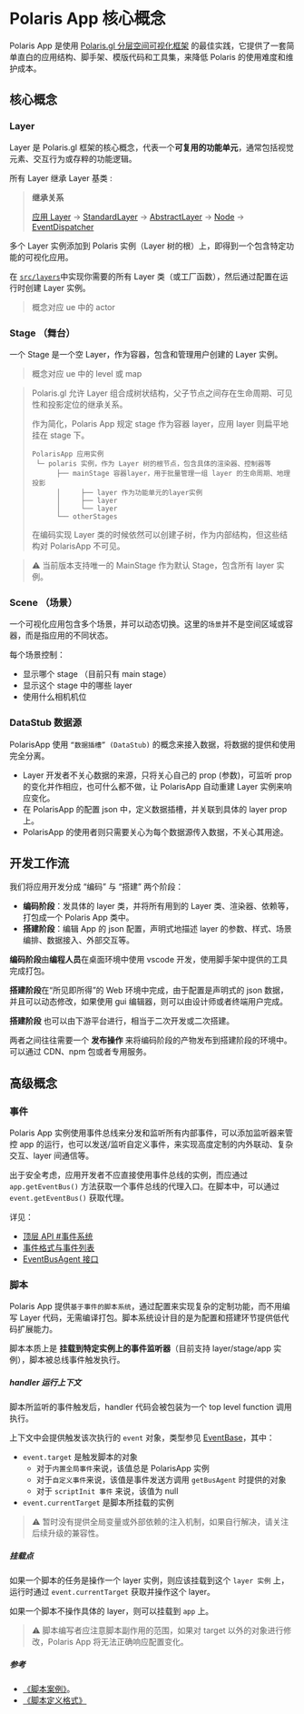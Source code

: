 # Polaris App 核心概念

Polaris App 是使用 [Polaris.gl 分层空间可视化框架](https://github.com/alibaba/spatial-data-vis-framework) 的最佳实践，它提供了一套简单直白的应用结构、脚手架、模版代码和工具集，来降低 Polaris 的使用难度和维护成本。

## 核心概念

### Layer

Layer 是 Polaris.gl 框架的核心概念，代表一个**可复用的功能单元**，通常包括视觉元素、交互行为或存粹的功能逻辑。

所有 Layer 继承 Layer 基类 :

> **继承关系**
>
> [应用 Layer](../src/layers/) -> [StandardLayer](https://github.com/alibaba/spatial-data-vis-framework/blob/dev/packages/core/gsi/src/layer/StandardLayer.ts) -> [AbstractLayer](https://github.com/alibaba/spatial-data-vis-framework/blob/dev/packages/core/base/src/Layer.ts) -> [Node](https://github.com/alibaba/spatial-data-vis-framework/blob/dev/packages/core/base/src/Node.ts) -> [EventDispatcher](https://github.com/alibaba/spatial-data-vis-framework/blob/dev/packages/core/base/src/EventDispatcher.ts)

多个 Layer 实例添加到 Polaris 实例（Layer 树的根）上，即得到一个包含特定功能的可视化应用。

在 [`src/layers`](../src/layers/)中实现你需要的所有 Layer 类（或工厂函数），然后通过配置在运行时创建 Layer 实例。

> 概念对应 ue 中的 actor

### Stage （舞台）

一个 Stage 是一个空 Layer，作为容器，包含和管理用户创建的 Layer 实例。

> 概念对应 ue 中的 level 或 map

> Polaris.gl 允许 Layer 组合成树状结构，父子节点之间存在生命周期、可见性和投影定位的继承关系。
>
> 作为简化，Polaris App 规定 stage 作为容器 layer，应用 layer 则扁平地挂在 stage 下。
>
> ```
> PolarisApp 应用实例
>  └─ polaris 实例，作为 Layer 树的根节点，包含具体的渲染器、控制器等
>       ├── mainStage 容器layer，用于批量管理一组 layer 的生命周期、地理投影
>       │     ├── layer 作为功能单元的layer实例
>       │     ├── layer
>       │     └── layer
>       └── otherStages
> ```
>
> 在编码实现 Layer 类的时候依然可以创建子树，作为内部结构，但这些结构对 PolarisApp 不可见。

> ⚠️ 当前版本支持唯一的 MainStage 作为默认 Stage，包含所有 layer 实例。

### Scene （场景）

一个可视化应用包含多个场景，并可以动态切换。这里的`场景`并不是空间区域或容器，而是指应用的不同状态。

每个场景控制：

-   显示哪个 stage （目前只有 main stage）
-   显示这个 stage 中的哪些 layer
-   使用什么相机机位

### DataStub 数据源

PolarisApp 使用 `“数据插槽” (DataStub)` 的概念来接入数据，将数据的提供和使用完全分离。

-   Layer 开发者不关心数据的来源，只将关心自己的 prop (参数)，可监听 prop 的变化并作相应，也可什么都不做，让 PolarisApp 自动重建 Layer 实例来响应变化。
-   在 PolarisApp 的配置 json 中，定义数据插槽，并关联到具体的 layer prop 上。
-   PolarisApp 的使用者则只需要关心为每个数据源传入数据，不关心其用途。

## 开发工作流

我们将应用开发分成 “编码” 与 “搭建” 两个阶段：

-   **编码阶段**：发具体的 layer 类，并将所有用到的 Layer 类、渲染器、依赖等，打包成一个 Polaris App 类中。
-   **搭建阶段**：编辑 App 的 json 配置，声明式地描述 layer 的参数、样式、场景编排、数据接入、外部交互等。

**编码阶段**由**编程人员**在桌面环境中使用 vscode 开发，使用脚手架中提供的工具完成打包。

**搭建阶段**在“所见即所得”的 Web 环境中完成，由于配置是声明式的 json 数据，并且可以动态修改，如果使用 gui 编辑器，则可以由设计师或者终端用户完成。

**搭建阶段** 也可以由下游平台进行，相当于二次开发或二次搭建。

两者之间往往需要一个 **发布操作** 来将编码阶段的产物发布到搭建阶段的环境中。可以通过 CDN、npm 包或者专用服务。

## 高级概念

### 事件

Polaris App 实例使用事件总线来分发和监听所有内部事件，可以添加监听器来管控 app 的运行，也可以发送/监听自定义事件，来实现高度定制的内外联动、复杂交互、layer 间通信等。

出于安全考虑，应用开发者不应直接使用事件总线的实例，而应通过 `app.getEventBus()` 方法获取一个事件总线的代理入口。在脚本中，可以通过 `event.getEventBus()` 获取代理。

详见：

-   [顶层 API #事件系统](./顶层API.md#事件系统)
-   [事件格式与事件列表](../src/private/event/events.ts)
-   [EventBusAgent 接口](../src/private/event/bus.ts)

### 脚本

Polaris App 提供`基于事件的脚本系统`，通过配置来实现复杂的定制功能，而不用编写 Layer 代码，无需编译打包。脚本系统设计目的是为配置和搭建环节提供低代码扩展能力。

脚本本质上是 **挂载到特定实例上的事件监听器**（目前支持 layer/stage/app 实例），脚本被总线事件触发执行。

##### handler 运行上下文

脚本所监听的事件触发后，handler 代码会被包装为一个 top level function 调用执行。

上下文中会提供触发该次执行的 `event` 对象，类型参见 [EventBase](../src//private/event/events.ts)，其中：

-   `event.target` 是触发脚本的对象
    -   对于`内置全局事件`来说，该值总是 PolarisApp 实例
    -   对于`自定义事件`来说，该值是事件发送方调用 `getBusAgent` 时提供的对象
    -   对于 `scriptInit 事件` 来说，该值为 null
-   `event.currentTarget` 是脚本所挂载的实例

> ⚠️ 暂时没有提供全局变量或外部依赖的注入机制，如果自行解决，请关注后续升级的兼容性。

##### 挂载点

如果一个脚本的任务是操作一个 layer 实例，则应该挂载到这个 `layer 实例` 上，运行时通过 `event.currentTarget` 获取并操作这个 layer。

如果一个脚本不操作具体的 layer，则可以挂载到 `app` 上。

> ⚠️ 脚本编写者应注意脚本副作用的范围，如果对 target 以外的对象进行修改，Polaris App 将无法正确响应配置变化。

##### 参考

-   [《脚本案例》](./script_examples.js)。
-   [《脚本定义格式》](../src/private/schema/scripts.ts)
